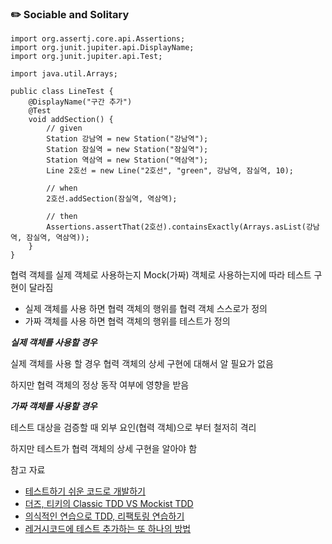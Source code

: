 ### ✏️ Sociable and Solitary

```
import org.assertj.core.api.Assertions;
import org.junit.jupiter.api.DisplayName;
import org.junit.jupiter.api.Test;

import java.util.Arrays;

public class LineTest {
    @DisplayName("구간 추가")
    @Test
    void addSection() {
        // given
        Station 강남역 = new Station("강남역");
        Station 잠실역 = new Station("잠실역");
        Station 역삼역 = new Station("역삼역");
        Line 2호선 = new Line("2호선", "green", 강남역, 잠실역, 10);

        // when
        2호선.addSection(잠실역, 역삼역);

        // then
        Assertions.assertThat(2호선).containsExactly(Arrays.asList(강남역, 잠실역, 역삼역));
    }
}
```

협력 객체를 실제 객체로 사용하는지 Mock(가짜) 객체로 사용하는지에 따라 테스트 구현이 달라짐

- 실제 객체를 사용 하면 협력 객체의 행위를 협력 객체 스스로가 정의
- 가짜 객체를 사용 하면 협력 객체의 행위를 테스트가 정의

***실제 객체를 사용할 경우***

실제 객체를 사용 할 경우 협력 객체의 상세 구현에 대해서 알 필요가 없음

하지만 협력 객체의 정상 동작 여부에 영향을 받음

***가짜 객체를 사용할 경우***

테스트 대상을 검증할 때 외부 요인(협력 객체)으로 부터 철저히 격리

하지만 테스트가 협력 객체의 상세 구현을 알아야 함

참고 자료
- [테스트하기 쉬운 코드로 개발하기](https://www.youtube.com/watch?v=Cz_a2gQp63c)
- [더즈, 티키의 Classic TDD VS Mockist TDD](https://www.youtube.com/watch?v=n01foM9tsRo)
- [의식적인 연습으로 TDD, 리팩토링 연습하기](https://www.youtube.com/watch?v=cVxqrGHxutU)
- [레거시코드에 테스트 추가하는 또 하나의 방법](https://www.youtube.com/watch?v=Dct4bGKCmI8)
